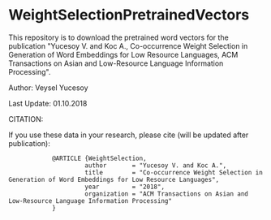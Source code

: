 # WeightSelectionPretrainedVectors
This repository is to download the pretrained word vectors for the publication "Yucesoy V. and Koc A., Co-occurrence Weight Selection in Generation of Word Embeddings for Low Resource Languages, ACM Transactions on Asian and Low-Resource Language Information Processing".

 Author: Veysel Yucesoy

 Last Update: 01.10.2018

 CITATION:
 
 If you use these data in your research, please cite (will be updated after publication):

                @ARTICLE {WeightSelection,
                         author       = "Yucesoy V. and Koc A.",
                         title        = "Co-occurrence Weight Selection in Generation of Word Embeddings for Low Resource Languages",
                         year         = "2018",
                         organization = "ACM Transactions on Asian and Low-Resource Language Information Processing"
                }

 
